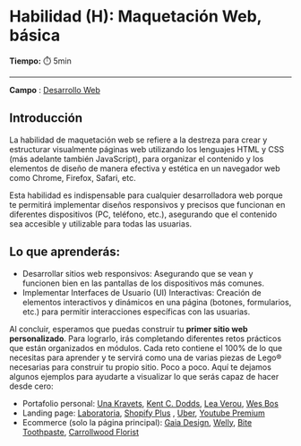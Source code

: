 # Habilidad (H): Maquetación Web, básica

**Tiempo:** ⏱️ 5min

---

**Campo** : [Desarrollo Web](https://discord.com/channels/1209273049304666113/1236067190466285650)

## Introducción

La habilidad de maquetación web se refiere a la destreza para crear y estructurar visualmente páginas web utilizando los lenguajes HTML y CSS (más adelante también JavaScript), para organizar el contenido y los elementos de diseño de manera efectiva y estética en un navegador web como Chrome, Firefox, Safari, etc.

Esta habilidad es indispensable para cualquier desarrolladora web porque te permitirá implementar diseños responsivos y precisos que funcionan en diferentes dispositivos (PC, teléfono, etc.), asegurando que el contenido sea accesible y utilizable para todas las usuarias.

## Lo que aprenderás:

- Desarrollar sitios web responsivos: Asegurando que se vean y funcionen bien en las pantallas de los dispositivos más comunes.
- Implementar Interfaces de Usuario (UI) Interactivas: Creación de elementos interactivos y dinámicos en una página (botones, formularios, etc.) para permitir interacciones específicas con las usuarias.

Al concluir, esperamos que puedas construir tu **primer sitio web personalizado**. Para lograrlo, irás completando diferentes retos prácticos que están organizados en módulos. Cada reto contiene el 100% de lo que necesitas para aprender y te servirá como una de varias piezas de Lego® necesarias para construir tu propio sitio. Poco a poco. Aquí te dejamos algunos ejemplos para ayudarte a visualizar lo que serás capaz de hacer desde cero:

- Portafolio personal: [Una Kravets](https://una.im/), [Kent C. Dodds](https://kentcdodds.com/), [Lea Verou](https://lea.verou.me/projects/), [Wes Bos](https://wesbos.com/)
- Landing page: [Laboratoria](https://www.laboratoria.la/), [Shopify Plus](https://www.shopify.com/es-es/plus) , [Uber](https://www.uber.com/mx/es/), [Youtube Premium](https://www.youtube.com/premium)
- Ecommerce (solo la página principal): [Gaia Design](https://www.gaiadesign.com.mx/), [Welly](https://www.getwelly.com/), [Bite Toothpaste](https://bitetoothpastebits.com/), [Carrollwood Florist](https://www.carrollwoodflorist.com/)
